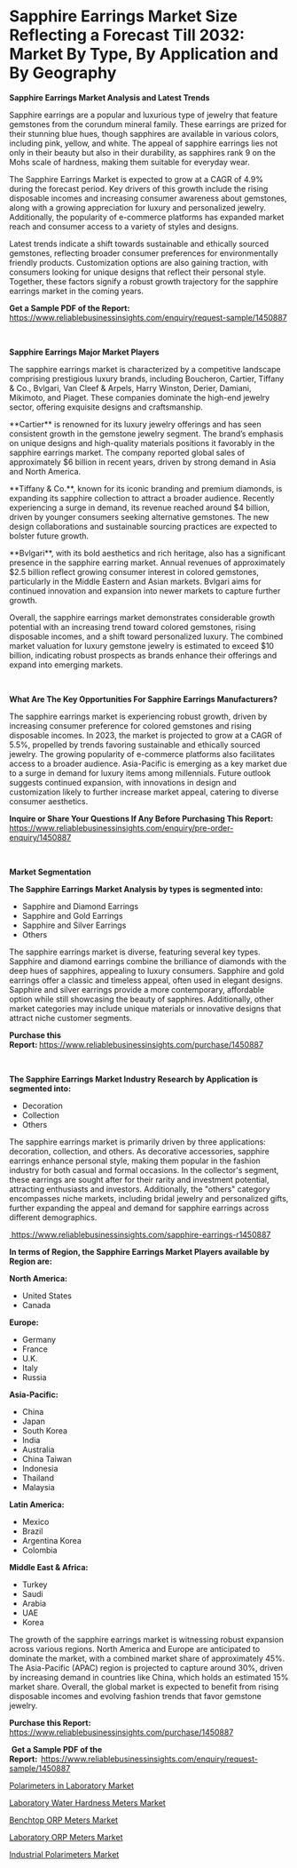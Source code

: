 <p><h1>Sapphire Earrings Market Size Reflecting a Forecast Till 2032: Market By Type, By Application and By Geography</h1></p><p><strong>Sapphire Earrings Market Analysis and Latest Trends</strong></p>
<p><p>Sapphire earrings are a popular and luxurious type of jewelry that feature gemstones from the corundum mineral family. These earrings are prized for their stunning blue hues, though sapphires are available in various colors, including pink, yellow, and white. The appeal of sapphire earrings lies not only in their beauty but also in their durability, as sapphires rank 9 on the Mohs scale of hardness, making them suitable for everyday wear.</p><p>The Sapphire Earrings Market is expected to grow at a CAGR of 4.9% during the forecast period. Key drivers of this growth include the rising disposable incomes and increasing consumer awareness about gemstones, along with a growing appreciation for luxury and personalized jewelry. Additionally, the popularity of e-commerce platforms has expanded market reach and consumer access to a variety of styles and designs. </p><p>Latest trends indicate a shift towards sustainable and ethically sourced gemstones, reflecting broader consumer preferences for environmentally friendly products. Customization options are also gaining traction, with consumers looking for unique designs that reflect their personal style. Together, these factors signify a robust growth trajectory for the sapphire earrings market in the coming years.</p></p>
<p><strong>Get a Sample PDF of the Report:&nbsp;</strong> <a href="https://www.reliablebusinessinsights.com/enquiry/request-sample/1450887?utm_campaign=3547&utm_medium=2&utm_source=Github&utm_content=ia&utm_term=04042025&utm_id=sapphire-earrings">https://www.reliablebusinessinsights.com/enquiry/request-sample/1450887</a></p>
<p>&nbsp;</p>
<p><strong>Sapphire Earrings Major Market Players</strong></p>
<p><p>The sapphire earrings market is characterized by a competitive landscape comprising prestigious luxury brands, including Boucheron, Cartier, Tiffany & Co., Bvlgari, Van Cleef & Arpels, Harry Winston, Derier, Damiani, Mikimoto, and Piaget. These companies dominate the high-end jewelry sector, offering exquisite designs and craftsmanship.</p><p>**Cartier** is renowned for its luxury jewelry offerings and has seen consistent growth in the gemstone jewelry segment. The brand’s emphasis on unique designs and high-quality materials positions it favorably in the sapphire earrings market. The company reported global sales of approximately $6 billion in recent years, driven by strong demand in Asia and North America.</p><p>**Tiffany & Co.**, known for its iconic branding and premium diamonds, is expanding its sapphire collection to attract a broader audience. Recently experiencing a surge in demand, its revenue reached around $4 billion, driven by younger consumers seeking alternative gemstones. The new design collaborations and sustainable sourcing practices are expected to bolster future growth.</p><p>**Bvlgari**, with its bold aesthetics and rich heritage, also has a significant presence in the sapphire earring market. Annual revenues of approximately $2.5 billion reflect growing consumer interest in colored gemstones, particularly in the Middle Eastern and Asian markets. Bvlgari aims for continued innovation and expansion into newer markets to capture further growth.</p><p>Overall, the sapphire earrings market demonstrates considerable growth potential with an increasing trend toward colored gemstones, rising disposable incomes, and a shift toward personalized luxury. The combined market valuation for luxury gemstone jewelry is estimated to exceed $10 billion, indicating robust prospects as brands enhance their offerings and expand into emerging markets.</p></p>
<p>&nbsp;</p>
<p><strong>What Are The Key Opportunities For Sapphire Earrings Manufacturers?</strong></p>
<p><p>The sapphire earrings market is experiencing robust growth, driven by increasing consumer preference for colored gemstones and rising disposable incomes. In 2023, the market is projected to grow at a CAGR of 5.5%, propelled by trends favoring sustainable and ethically sourced jewelry. The growing popularity of e-commerce platforms also facilitates access to a broader audience. Asia-Pacific is emerging as a key market due to a surge in demand for luxury items among millennials. Future outlook suggests continued expansion, with innovations in design and customization likely to further increase market appeal, catering to diverse consumer aesthetics.</p></p>
<p><strong>Inquire or Share Your Questions If Any Before Purchasing This Report:</strong> <a href="https://www.reliablebusinessinsights.com/enquiry/pre-order-enquiry/1450887?utm_campaign=3547&utm_medium=2&utm_source=Github&utm_content=ia&utm_term=04042025&utm_id=sapphire-earrings">https://www.reliablebusinessinsights.com/enquiry/pre-order-enquiry/1450887</a></p>
<p>&nbsp;</p>
<p><strong>Market Segmentation</strong></p>
<p><strong>The Sapphire Earrings Market Analysis by types is segmented into:</strong></p>
<p><ul><li>Sapphire and Diamond Earrings</li><li>Sapphire and Gold Earrings</li><li>Sapphire and Silver Earrings</li><li>Others</li></ul></p>
<p><p>The sapphire earrings market is diverse, featuring several key types. Sapphire and diamond earrings combine the brilliance of diamonds with the deep hues of sapphires, appealing to luxury consumers. Sapphire and gold earrings offer a classic and timeless appeal, often used in elegant designs. Sapphire and silver earrings provide a more contemporary, affordable option while still showcasing the beauty of sapphires. Additionally, other market categories may include unique materials or innovative designs that attract niche customer segments.</p></p>
<p><strong>Purchase this Report:&nbsp;</strong><a href="https://www.reliablebusinessinsights.com/purchase/1450887?utm_campaign=3547&utm_medium=2&utm_source=Github&utm_content=ia&utm_term=04042025&utm_id=sapphire-earrings">https://www.reliablebusinessinsights.com/purchase/1450887</a></p>
<p>&nbsp;</p>
<p><strong>The Sapphire Earrings Market Industry Research by Application is segmented into:</strong></p>
<p><ul><li>Decoration</li><li>Collection</li><li>Others</li></ul></p>
<p><p>The sapphire earrings market is primarily driven by three applications: decoration, collection, and others. As decorative accessories, sapphire earrings enhance personal style, making them popular in the fashion industry for both casual and formal occasions. In the collector's segment, these earrings are sought after for their rarity and investment potential, attracting enthusiasts and investors. Additionally, the "others" category encompasses niche markets, including bridal jewelry and personalized gifts, further expanding the appeal and demand for sapphire earrings across different demographics.</p></p>
<p><a href="https://www.reliablebusinessinsights.com/sapphire-earrings-r1450887?utm_campaign=3547&utm_medium=2&utm_source=Github&utm_content=ia&utm_term=04042025&utm_id=sapphire-earrings">&nbsp;https://www.reliablebusinessinsights.com/sapphire-earrings-r1450887</a></p>
<p><strong>In terms of Region, the Sapphire Earrings Market Players available by Region are:</strong></p>
<p>
    <p> <strong> North America: </strong>
        <ul>
            <li>United States</li>
            <li>Canada</li>
        </ul>
        </p> 
    <p> <strong> Europe: </strong>
        <ul>
            <li>Germany</li>
            <li>France</li>
            <li>U.K.</li>
            <li>Italy</li>
            <li>Russia</li>
        </ul>
        </p> 
    <p> <strong> Asia-Pacific: </strong>
        <ul>
            <li>China</li>
            <li>Japan</li>
            <li>South Korea</li>
            <li>India</li>
            <li>Australia</li>
            <li>China Taiwan</li>
            <li>Indonesia</li>
            <li>Thailand</li>
            <li>Malaysia</li>
        </ul>
        </p> 
    <p> <strong> Latin America: </strong>
        <ul>
            <li>Mexico</li>
            <li>Brazil</li>
            <li>Argentina Korea</li>
            <li>Colombia</li>
        </ul>
        </p> 
    <p> <strong> Middle East & Africa: </strong>
        <ul>
            <li>Turkey</li>
            <li>Saudi</li>
            <li>Arabia</li>
            <li>UAE</li>
            <li>Korea</li>
        </ul>
    </p>
    </p>
<p><p>The growth of the sapphire earrings market is witnessing robust expansion across various regions. North America and Europe are anticipated to dominate the market, with a combined market share of approximately 45%. The Asia-Pacific (APAC) region is projected to capture around 30%, driven by increasing demand in countries like China, which holds an estimated 15% market share. Overall, the global market is expected to benefit from rising disposable incomes and evolving fashion trends that favor gemstone jewelry.</p></p>
<p><strong>Purchase this Report: </strong><a href="https://www.reliablebusinessinsights.com/purchase/1450887?utm_campaign=3547&utm_medium=2&utm_source=Github&utm_content=ia&utm_term=04042025&utm_id=sapphire-earrings">https://www.reliablebusinessinsights.com/purchase/1450887</a></p>
<p>&nbsp;<strong>Get a Sample PDF of the Report:&nbsp;&nbsp;</strong><a href="https://www.reliablebusinessinsights.com/enquiry/request-sample/1450887?utm_campaign=3547&utm_medium=2&utm_source=Github&utm_content=ia&utm_term=04042025&utm_id=sapphire-earrings">https://www.reliablebusinessinsights.com/enquiry/request-sample/1450887</a></p>
<p><strong></strong></p>
<p><p><a href="https://www.linkedin.com/pulse/revenue-insights-growth-forecast-polarimeters-laboratory-uomsc?utm_campaign=3547&utm_medium=2&utm_source=Github&utm_content=ia&utm_term=04042025&utm_id=sapphire-earrings">Polarimeters in Laboratory Market</a></p><p><a href="https://www.linkedin.com/pulse/assessing-impact-recent-trends-laboratory-water-hardness-huijc?utm_campaign=3547&utm_medium=2&utm_source=Github&utm_content=ia&utm_term=04042025&utm_id=sapphire-earrings">Laboratory Water Hardness Meters Market</a></p><p><a href="https://www.linkedin.com/pulse/benchtop-orp-meters-market-growth-analysis-regions-manufacturers-4kiic?utm_campaign=3547&utm_medium=2&utm_source=Github&utm_content=ia&utm_term=04042025&utm_id=sapphire-earrings">Benchtop ORP Meters Market</a></p><p><a href="https://www.linkedin.com/pulse/research-examination-onthe-laboratory-orp-meters-marketsize-zjb1c?utm_campaign=3547&utm_medium=2&utm_source=Github&utm_content=ia&utm_term=04042025&utm_id=sapphire-earrings">Laboratory ORP Meters Market</a></p><p><a href="https://www.linkedin.com/pulse/industrial-polarimeters-market-research-report-projected-1akpc?utm_campaign=3547&utm_medium=2&utm_source=Github&utm_content=ia&utm_term=04042025&utm_id=sapphire-earrings">Industrial Polarimeters Market</a></p></p>